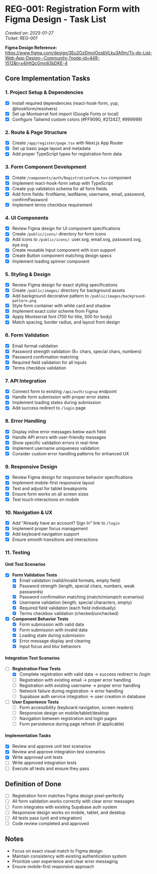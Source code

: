 # REG-001: Registration Form with Figma Design - Task List

_Created on: 2025-01-27_  
_Ticket: REG-001_

**Figma Design Reference:** https://www.figma.com/design/3Eu2OzDmojOosbVLku3A9m/To-do-List-Web-App-Design--Community-?node-id=449-1512&t=s4iHtQcGmo63bDKE-4

## Core Implementation Tasks

### 1. Project Setup & Dependencies
- [x] Install required dependencies (react-hook-form, yup, @hookform/resolvers)
- [x] Set up Montserrat font import (Google Fonts or local)
- [x] Configure Tailwind custom colors (#FF9090, #212427, #999999)

### 2. Route & Page Structure
- [x] Create `/app/register/page.tsx` with Next.js App Router
- [x] Set up basic page layout and metadata
- [x] Add proper TypeScript types for registration form data

### 3. Form Component Development
- [x] Create `/components/auth/RegistrationForm.tsx` component
- [x] Implement react-hook-form setup with TypeScript
- [x] Create yup validation schema for all form fields
- [x] Add form fields: firstName, lastName, username, email, password, confirmPassword
- [x] Implement terms checkbox requirement

### 4. UI Components
- [x] Review Figma design for UI component specifications
- [x] Create `/public/icons/` directory for form icons
- [x] Add icons to `/public/icons/`: user.svg, email.svg, password.svg, eye.svg
- [x] Create reusable Input component with icon support
- [x] Create Button component matching design specs
- [x] Implement loading spinner component

### 5. Styling & Design
- [x] Review Figma design for exact styling specifications
- [x] Create `/public/images/` directory for background assets
- [x] Add background decorative pattern to `/public/images/background-pattern.png`
- [x] Style form container with white card and shadow
- [x] Implement exact color scheme from Figma
- [x] Apply Montserrat font (700 for title, 500 for body)
- [x] Match spacing, border radius, and layout from design

### 6. Form Validation
- [x] Email format validation
- [x] Password strength validation (8+ chars, special chars, numbers)
- [x] Password confirmation matching
- [x] Required field validation for all inputs
- [x] Terms checkbox validation

### 7. API Integration
- [x] Connect form to existing `/api/auth/signup` endpoint
- [x] Handle form submission with proper error states
- [x] Implement loading states during submission
- [x] Add success redirect to `/login` page

### 8. Error Handling
- [x] Display inline error messages below each field
- [x] Handle API errors with user-friendly messages
- [x] Show specific validation errors in real-time
- [x] Implement username uniqueness validation
- [x] Consider custom error handling patterns for enhanced UX

### 9. Responsive Design
- [x] Review Figma design for responsive behavior specifications
- [x] Implement mobile-first responsive layout
- [x] Test and adjust for tablet breakpoints
- [x] Ensure form works on all screen sizes
- [x] Test touch interactions on mobile

### 10. Navigation & UX
- [x] Add "Already have an account? Sign In" link to `/login`
- [x] Implement proper focus management
- [x] Add keyboard navigation support
- [x] Ensure smooth transitions and interactions

### 11. Testing

#### Unit Test Scenarios
- [x] **Form Validation Tests**
  - [x] Email validation (valid/invalid formats, empty field)
  - [x] Password strength (length, special chars, numbers, weak passwords)
  - [x] Password confirmation matching (match/mismatch scenarios)
  - [x] Username validation (length, special characters, empty)
  - [x] Required field validation (each field individually)
  - [x] Terms checkbox validation (checked/unchecked)

- [x] **Component Behavior Tests**
  - [x] Form submission with valid data
  - [x] Form submission with invalid data
  - [x] Loading state during submission
  - [x] Error message display and clearing
  - [x] Input focus and blur behaviors

#### Integration Test Scenarios 
- [ ] **Registration Flow Tests**
  - [x] Complete registration with valid data → success redirect to /login
  - [ ] Registration with existing email → proper error handling
  - [ ] Registration with existing username → proper error handling
  - [ ] Network failure during registration → error handling
  - [ ] Supabase auth service integration → user creation in database

- [ ] **User Experience Tests**
  - [ ] Form accessibility (keyboard navigation, screen readers)
  - [ ] Responsive design on mobile/tablet/desktop
  - [ ] Navigation between registration and login pages
  - [ ] Form persistence during page refresh (if applicable)

#### Implementation Tasks
- [x] Review and approve unit test scenarios
- [x] Review and approve integration test scenarios
- [x] Write approved unit tests
- [ ] Write approved integration tests
- [ ] Execute all tests and ensure they pass

## Definition of Done

- [ ] Registration form matches Figma design pixel-perfectly
- [ ] All form validation works correctly with clear error messages
- [ ] Form integrates with existing Supabase auth system
- [ ] Responsive design works on mobile, tablet, and desktop
- [ ] All tests pass (unit and integration)
- [ ] Code review completed and approved

## Notes

- Focus on exact visual match to Figma design
- Maintain consistency with existing authentication system
- Prioritize user experience and clear error messaging
- Ensure mobile-first responsive approach